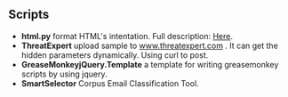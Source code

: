 ## Scripts

- **html.py** format HTML's intentation. Full description: [Here](http://iregex.org/blog/html-tag-indentation.html "I love Regex").
- **ThreatExpert** upload sample to www.threatexpert.com . It can get the hidden parameters dynamically. Using curl to post.
- **GreaseMonkeyjQuery.Template** a template for writing greasemonkey scripts by using jquery.
- **SmartSelector** Corpus Email Classification Tool.

